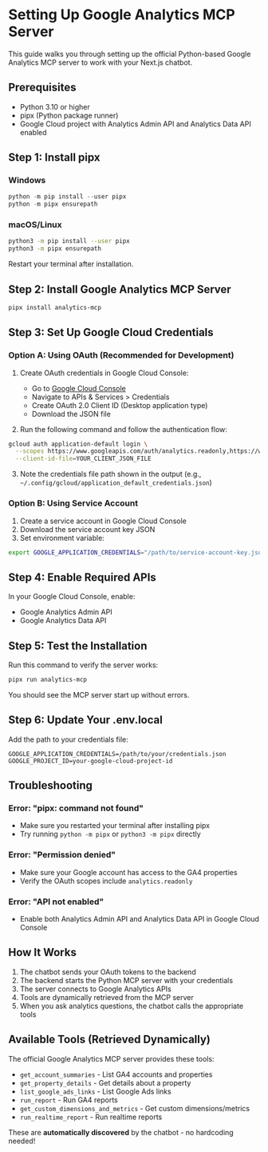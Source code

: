 # Setting Up Google Analytics MCP Server

This guide walks you through setting up the official Python-based Google Analytics MCP server to work with your Next.js chatbot.

## Prerequisites

- Python 3.10 or higher
- pipx (Python package runner)
- Google Cloud project with Analytics Admin API and Analytics Data API enabled

## Step 1: Install pipx

### Windows
```powershell
python -m pip install --user pipx
python -m pipx ensurepath
```

### macOS/Linux
```bash
python3 -m pip install --user pipx
python3 -m pipx ensurepath
```

Restart your terminal after installation.

## Step 2: Install Google Analytics MCP Server

```bash
pipx install analytics-mcp
```

## Step 3: Set Up Google Cloud Credentials

### Option A: Using OAuth (Recommended for Development)

1. Create OAuth credentials in Google Cloud Console:
   - Go to [Google Cloud Console](https://console.cloud.google.com)
   - Navigate to APIs & Services > Credentials
   - Create OAuth 2.0 Client ID (Desktop application type)
   - Download the JSON file

2. Run the following command and follow the authentication flow:

```bash
gcloud auth application-default login \
  --scopes https://www.googleapis.com/auth/analytics.readonly,https://www.googleapis.com/auth/cloud-platform \
  --client-id-file=YOUR_CLIENT_JSON_FILE
```

3. Note the credentials file path shown in the output (e.g., `~/.config/gcloud/application_default_credentials.json`)

### Option B: Using Service Account

1. Create a service account in Google Cloud Console
2. Download the service account key JSON
3. Set environment variable:

```bash
export GOOGLE_APPLICATION_CREDENTIALS="/path/to/service-account-key.json"
```

## Step 4: Enable Required APIs

In your Google Cloud Console, enable:
- Google Analytics Admin API
- Google Analytics Data API

## Step 5: Test the Installation

Run this command to verify the server works:

```bash
pipx run analytics-mcp
```

You should see the MCP server start up without errors.

## Step 6: Update Your .env.local

Add the path to your credentials file:

```env
GOOGLE_APPLICATION_CREDENTIALS=/path/to/your/credentials.json
GOOGLE_PROJECT_ID=your-google-cloud-project-id
```

## Troubleshooting

### Error: "pipx: command not found"
- Make sure you restarted your terminal after installing pipx
- Try running `python -m pipx` or `python3 -m pipx` directly

### Error: "Permission denied"
- Make sure your Google account has access to the GA4 properties
- Verify the OAuth scopes include `analytics.readonly`

### Error: "API not enabled"
- Enable both Analytics Admin API and Analytics Data API in Google Cloud Console

## How It Works

1. The chatbot sends your OAuth tokens to the backend
2. The backend starts the Python MCP server with your credentials
3. The server connects to Google Analytics APIs
4. Tools are dynamically retrieved from the MCP server
5. When you ask analytics questions, the chatbot calls the appropriate tools

## Available Tools (Retrieved Dynamically)

The official Google Analytics MCP server provides these tools:

- `get_account_summaries` - List GA4 accounts and properties
- `get_property_details` - Get details about a property
- `list_google_ads_links` - List Google Ads links
- `run_report` - Run GA4 reports
- `get_custom_dimensions_and_metrics` - Get custom dimensions/metrics
- `run_realtime_report` - Run realtime reports

These are **automatically discovered** by the chatbot - no hardcoding needed!

